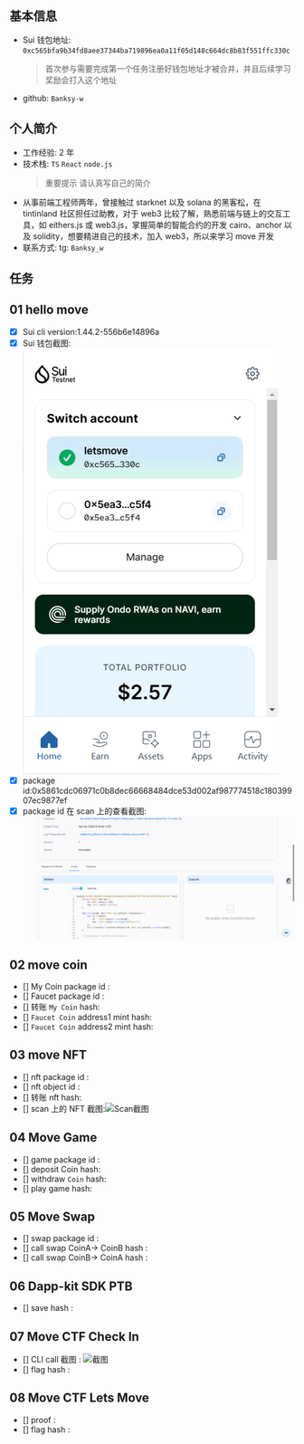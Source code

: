 ## 基本信息

- Sui 钱包地址: `0xc565bfa9b34fd8aee37344ba719896ea0a11f05d148c664dc8b83f551ffc330c`
  > 首次参与需要完成第一个任务注册好钱包地址才被合并，并且后续学习奖励会打入这个地址
- github: `Banksy-w`

## 个人简介

- 工作经验: 2 年
- 技术栈: `TS` `React` `node.js`
  > 重要提示 请认真写自己的简介
- 从事前端工程师两年，曾接触过 starknet 以及 solana 的黑客松，在 tintinland 社区担任过助教，对于 web3 比较了解，熟悉前端与链上的交互工具，如 eithers.js 或 web3.js，掌握简单的智能合约的开发 cairo、anchor 以及 solidity，想要精进自己的技术，加入 web3，所以来学习 move 开发
- 联系方式: tg: `Banksy_w`

## 任务

## 01 hello move

- [x] Sui cli version:1.44.2-556b6e14896a
- [x] Sui 钱包截图: ![Sui钱包截图](./images/wallet.png)
- [x] package id:0x5861cdc06971c0b8dec66668484dce53d002af987774518c18039907ec9877ef
- [x] package id 在 scan 上的查看截图:![scan截图](./images/PackageId.png)

## 02 move coin

- [] My Coin package id :
- [] Faucet package id :
- [] 转账 `My Coin` hash:
- [] `Faucet Coin` address1 mint hash:
- [] `Faucet Coin` address2 mint hash:

## 03 move NFT

- [] nft package id :
- [] nft object id :
- [] 转账 nft hash:
- [] scan 上的 NFT 截图:![Scan截图](./images/你的图片地址)

## 04 Move Game

- [] game package id :
- [] deposit Coin hash:
- [] withdraw `Coin` hash:
- [] play game hash:

## 05 Move Swap

- [] swap package id :
- [] call swap CoinA-> CoinB hash :
- [] call swap CoinB-> CoinA hash :

## 06 Dapp-kit SDK PTB

- [] save hash :

## 07 Move CTF Check In

- [] CLI call 截图 : ![截图](./images/你的图片地址)
- [] flag hash :

## 08 Move CTF Lets Move

- [] proof :
- [] flag hash :
